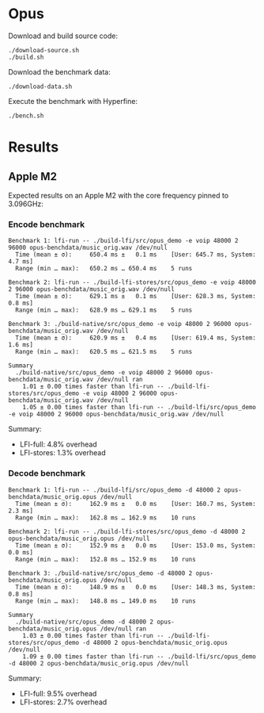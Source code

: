 # Opus

Download and build source code:

```
./download-source.sh
./build.sh
```

Download the benchmark data:

```
./download-data.sh
```

Execute the benchmark with Hyperfine:

```
./bench.sh
```

# Results

## Apple M2

Expected results on an Apple M2 with the core frequency pinned to 3.096GHz:

### Encode benchmark

```
Benchmark 1: lfi-run -- ./build-lfi/src/opus_demo -e voip 48000 2 96000 opus-benchdata/music_orig.wav /dev/null
  Time (mean ± σ):     650.4 ms ±   0.1 ms    [User: 645.7 ms, System: 4.7 ms]
  Range (min … max):   650.2 ms … 650.4 ms    5 runs
 
Benchmark 2: lfi-run -- ./build-lfi-stores/src/opus_demo -e voip 48000 2 96000 opus-benchdata/music_orig.wav /dev/null
  Time (mean ± σ):     629.1 ms ±   0.1 ms    [User: 628.3 ms, System: 0.8 ms]
  Range (min … max):   628.9 ms … 629.1 ms    5 runs
 
Benchmark 3: ./build-native/src/opus_demo -e voip 48000 2 96000 opus-benchdata/music_orig.wav /dev/null
  Time (mean ± σ):     620.9 ms ±   0.4 ms    [User: 619.4 ms, System: 1.6 ms]
  Range (min … max):   620.5 ms … 621.5 ms    5 runs
 
Summary
  ./build-native/src/opus_demo -e voip 48000 2 96000 opus-benchdata/music_orig.wav /dev/null ran
    1.01 ± 0.00 times faster than lfi-run -- ./build-lfi-stores/src/opus_demo -e voip 48000 2 96000 opus-benchdata/music_orig.wav /dev/null
    1.05 ± 0.00 times faster than lfi-run -- ./build-lfi/src/opus_demo -e voip 48000 2 96000 opus-benchdata/music_orig.wav /dev/null
```

Summary:

* LFI-full: 4.8% overhead
* LFI-stores: 1.3% overhead

### Decode benchmark

```
Benchmark 1: lfi-run -- ./build-lfi/src/opus_demo -d 48000 2 opus-benchdata/music_orig.opus /dev/null
  Time (mean ± σ):     162.9 ms ±   0.0 ms    [User: 160.7 ms, System: 2.3 ms]
  Range (min … max):   162.8 ms … 162.9 ms    10 runs
 
Benchmark 2: lfi-run -- ./build-lfi-stores/src/opus_demo -d 48000 2 opus-benchdata/music_orig.opus /dev/null
  Time (mean ± σ):     152.9 ms ±   0.0 ms    [User: 153.0 ms, System: 0.0 ms]
  Range (min … max):   152.8 ms … 152.9 ms    10 runs
 
Benchmark 3: ./build-native/src/opus_demo -d 48000 2 opus-benchdata/music_orig.opus /dev/null
  Time (mean ± σ):     148.9 ms ±   0.0 ms    [User: 148.3 ms, System: 0.8 ms]
  Range (min … max):   148.8 ms … 149.0 ms    10 runs
 
Summary
  ./build-native/src/opus_demo -d 48000 2 opus-benchdata/music_orig.opus /dev/null ran
    1.03 ± 0.00 times faster than lfi-run -- ./build-lfi-stores/src/opus_demo -d 48000 2 opus-benchdata/music_orig.opus /dev/null
    1.09 ± 0.00 times faster than lfi-run -- ./build-lfi/src/opus_demo -d 48000 2 opus-benchdata/music_orig.opus /dev/null
```

Summary:

* LFI-full: 9.5% overhead
* LFI-stores: 2.7% overhead
